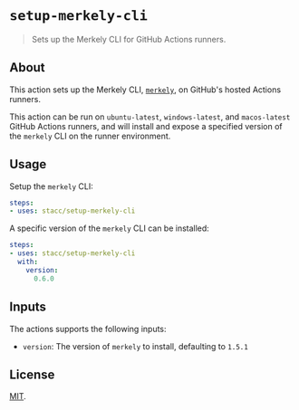 # `setup-merkely-cli`

> Sets up the Merkely CLI for GitHub Actions runners.

## About

This action sets up the Merkely CLI, [`merkely`](https://github.com/merkely-development/cli), on GitHub's hosted Actions runners.

This action can be run on `ubuntu-latest`, `windows-latest`, and `macos-latest` GitHub Actions runners, and will install and expose a specified version of the `merkely` CLI on the runner environment.

## Usage

Setup the `merkely` CLI:

```yaml
steps:
- uses: stacc/setup-merkely-cli
```

A specific version of the `merkely` CLI can be installed:

```yaml
steps:
- uses: stacc/setup-merkely-cli
  with:
    version:
      0.6.0
```

## Inputs

The actions supports the following inputs:

- `version`: The version of `merkely` to install, defaulting to `1.5.1`

## License

[MIT](LICENSE).
